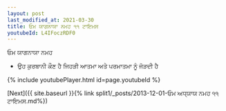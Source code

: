 ```yaml
---
layout: post
last_modified_at: 2021-03-30
title: ਓਮ ਯਾਗਨਾਯਾ ਨਮਹ ੧੧ ਟਾਇਮਸ
youtubeId: L4IFoczRDF0
---
```

 
 
 ਓਮ ਯਾਗਨਾਯਾ ਨਮਹ  
 
 -  ਉਹ ਕੁਰਬਾਨੀ ਕੌਣ ਹੈ ਜਿਹੜੀ ਆਤਮਾ ਅਤੇ ਪਰਮਾਤਮਾ ਨੂੰ ਜੋੜਦੀ ਹੈ 
 
  
 
  
 
 
 
 
 
 


{% include youtubePlayer.html id=page.youtubeId %}
 
[Next]({{ site.baseurl }}{% link  split1/_posts/2013-12-01-ਓਮ ਅਧ੍ਯਾਯ ਨਮਹ ੧੧ ਟਾਇਮਸ.md%})
 
